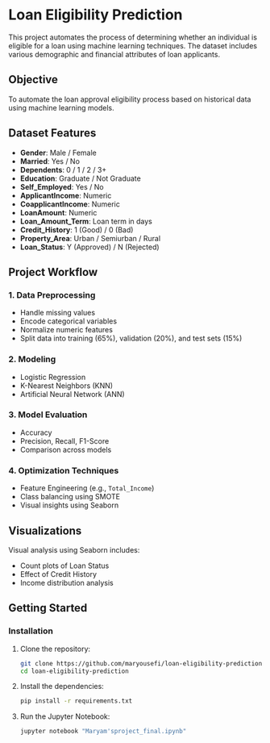 # Loan Eligibility Prediction

This project automates the process of determining whether an individual is eligible for a loan using machine learning techniques. The dataset includes various demographic and financial attributes of loan applicants.

## Objective

To automate the loan approval eligibility process based on historical data using machine learning models.

## Dataset Features

* **Gender**: Male / Female
* **Married**: Yes / No
* **Dependents**: 0 / 1 / 2 / 3+
* **Education**: Graduate / Not Graduate
* **Self\_Employed**: Yes / No
* **ApplicantIncome**: Numeric
* **CoapplicantIncome**: Numeric
* **LoanAmount**: Numeric
* **Loan\_Amount\_Term**: Loan term in days
* **Credit\_History**: 1 (Good) / 0 (Bad)
* **Property\_Area**: Urban / Semiurban / Rural
* **Loan\_Status**: Y (Approved) / N (Rejected)

## Project Workflow

### 1. Data Preprocessing

* Handle missing values
* Encode categorical variables
* Normalize numeric features
* Split data into training (65%), validation (20%), and test sets (15%)

### 2. Modeling

* Logistic Regression
* K-Nearest Neighbors (KNN)
* Artificial Neural Network (ANN)

### 3. Model Evaluation

* Accuracy
* Precision, Recall, F1-Score
* Comparison across models

### 4. Optimization Techniques

* Feature Engineering (e.g., `Total_Income`)
* Class balancing using SMOTE
* Visual insights using Seaborn

## Visualizations

Visual analysis using Seaborn includes:

* Count plots of Loan Status
* Effect of Credit History
* Income distribution analysis


## Getting Started

### Installation

1. Clone the repository:

   ```bash
   git clone https://github.com/maryousefi/loan-eligibility-prediction.git
   cd loan-eligibility-prediction
   ```

2. Install the dependencies:

   ```bash
   pip install -r requirements.txt
   ```

3. Run the Jupyter Notebook:

   ```bash
   jupyter notebook "Maryam'sproject_final.ipynb"
   ```

